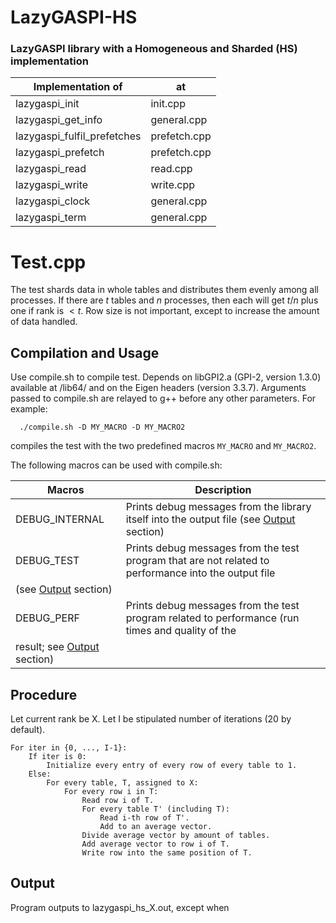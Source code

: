# LazyGASPI-HS
### LazyGASPI library with a Homogeneous and Sharded (HS) implementation

|  Implementation of            | at            |
| ----------------------------- | ------------- |
| lazygaspi_init                | init.cpp      |
| lazygaspi_get_info            | general.cpp   |
| lazygaspi_fulfil_prefetches   | prefetch.cpp  |
| lazygaspi_prefetch            | prefetch.cpp  |
| lazygaspi_read                | read.cpp      |
| lazygaspi_write               | write.cpp     |
| lazygaspi_clock               | general.cpp   |
| lazygaspi_term                | general.cpp   |
  
  
  
  
# Test.cpp

The test shards data in whole tables and distributes them evenly among all processes. 
If there are $t$ tables and $n$ processes, then each will get $t / n$ plus one if rank is $< t % n$.
Row size is not important, except to increase the amount of data handled.

## Compilation and Usage

Use compile.sh to compile test. Depends on libGPI2.a (GPI-2, version 1.3.0) available at /lib64/ and on the Eigen headers (version 3.3.7).
Arguments passed to compile.sh are relayed to g++ before any other parameters. For example:  
```
  ./compile.sh -D MY_MACRO -D MY_MACRO2
```  
compiles the test with the two predefined macros `MY_MACRO` and `MY_MACRO2`.  
  
The following macros can be used with compile.sh:  

| Macros            | Description                                                                                           | 
| ----------------- | ------------------------------------------------------------------------------------------------------|
| DEBUG_INTERNAL    | Prints debug messages from the library itself into the output file (see [Output](#Output) section)    |
| DEBUG_TEST        | Prints debug messages from the test program that are not related to performance into the output file 
                      (see [Output](#Output) section)                                                                       |
| DEBUG_PERF        | Prints debug messages from the test program related to performance (run times and quality of the 
                      result; see [Output](#Output) section)                                                                |  

## Procedure

Let current rank be X. Let I be stipulated number of iterations (20 by default).  
```
For iter in {0, ..., I-1}:  
    If iter is 0:  
        Initialize every entry of every row of every table to 1.  
    Else:  
        For every table, T, assigned to X:  
            For every row i in T:  
                Read row i of T.  
                For every table T' (including T):  
                    Read i-th row of T'.
                    Add to an average vector.  
                Divide average vector by amount of tables.  
                Add average vector to row i of T.  
                Write row into the same position of T.  
```

## Output

Program outputs to lazygaspi_hs_X.out, except when 
